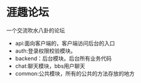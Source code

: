 # 涯趣论坛

一个交流吹水八卦的论坛

- api:面向客户端的，客户端访问后台的入口
- auth:登录权限校验模块。
- backend：后台模块。后台所有业务代码
- chat:聊天模块，bbs用户聊天
- common:公共模块，所有的公共的方法存放的地方

